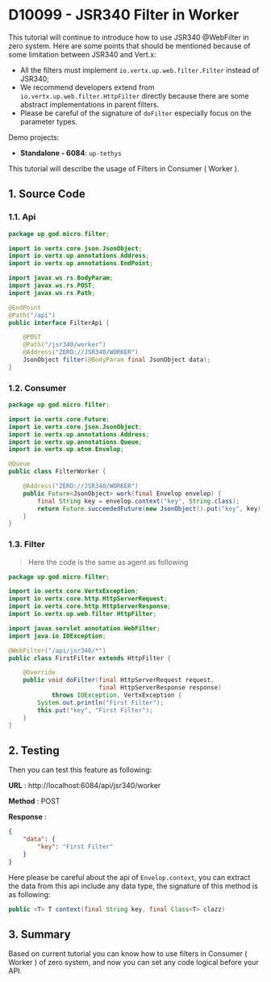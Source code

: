 # D10099 - JSR340 Filter in Worker

This tutorial will continue to introduce how to use JSR340 @WebFilter in zero system. Here are some points that should be mentioned because of some limitation between JSR340 and Vert.x:

* All the filters must implement `io.vertx.up.web.filter.Filter` instead of JSR340;
* We recommend developers extend from `io.vertx.up.web.filter.HttpFilter` directly because there are some abstract implementations in parent filters.
* Please be careful of the signature of `doFilter` especially focus on the parameter types.

Demo projects:

* **Standalone - 6084**: `up-tethys`

This tutorial will describe the usage of Filters in Consumer \( Worker \).

## 1. Source Code

### 1.1. Api

```java
package up.god.micro.filter;

import io.vertx.core.json.JsonObject;
import io.vertx.up.annotations.Address;
import io.vertx.up.annotations.EndPoint;

import javax.ws.rs.BodyParam;
import javax.ws.rs.POST;
import javax.ws.rs.Path;

@EndPoint
@Path("/api")
public interface FilterApi {

    @POST
    @Path("/jsr340/worker")
    @Address("ZERO://JSR340/WORKER")
    JsonObject filter(@BodyParam final JsonObject data);
}
```

### 1.2. Consumer

```java
package up.god.micro.filter;

import io.vertx.core.Future;
import io.vertx.core.json.JsonObject;
import io.vertx.up.annotations.Address;
import io.vertx.up.annotations.Queue;
import io.vertx.up.atom.Envelop;

@Queue
public class FilterWorker {

    @Address("ZERO://JSR340/WORKER")
    public Future<JsonObject> work(final Envelop envelop) {
        final String key = envelop.context("key", String.class);
        return Future.succeededFuture(new JsonObject().put("key", key));
    }
}
```

### 1.3. Filter

> Here the code is the same as agent as following

```java
package up.god.micro.filter;

import io.vertx.core.VertxException;
import io.vertx.core.http.HttpServerRequest;
import io.vertx.core.http.HttpServerResponse;
import io.vertx.up.web.filter.HttpFilter;

import javax.servlet.annotation.WebFilter;
import java.io.IOException;

@WebFilter("/api/jsr340/*")
public class FirstFilter extends HttpFilter {

    @Override
    public void doFilter(final HttpServerRequest request,
                         final HttpServerResponse response)
            throws IOException, VertxException {
        System.out.println("First Filter");
        this.put("key", "First Filter");
    }
}

```

## 2. Testing

Then you can test this feature as following:

**URL** : http://localhost:6084/api/jsr340/worker

**Method** : POST

**Response** :

```json
{
    "data": {
        "key": "First Filter"
    }
}
```

Here please be careful about the api of `Envelop.context`, you can extract the data from this api include any data type, the signature of this method is as following:

```java
public <T> T context(final String key, final Class<T> clazz)
```

## 3. Summary

Based on current tutorial you can know how to use filters in Consumer \( Worker \) of zero system, and now you can set any code logical before your API.



